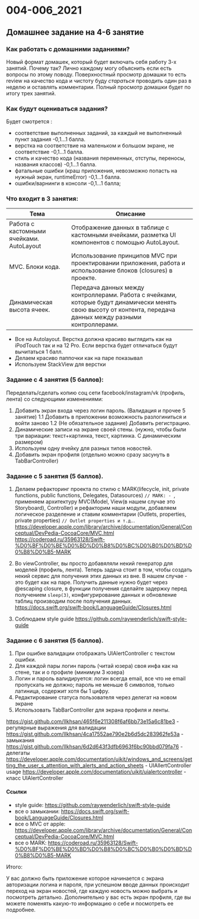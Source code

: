# 004-006_2021
## Домашнее задание на 4-6 занятие

### Как работать с домашними заданиями?
Новый формат домашек, который будет включать себя работу 3-х занятий. Почему так? Лично каждому могу объяснить если есть вопросы по этому поводу.
Поверхностный просмотр домашки то есть review на качество кода и чистоту буду *стараться* проводить один раз в неделю и оставлять комментарии. Полный просмотр домашки будет по итогу трех занятий.

### Как будут оцениваться задания?
Будет смотрется :
* соответствие выполненных заданий, за каждый не выполненный пункт задания -0,1...1 балла.
* верстка на соответствие на маленьком и большом экране, не соответствие -0,1...1 балла.
* стиль и качество кода (названия переменных, отступы, переносы, названия классов) -0,1...1 балла.
* фатальные ошибки (краш приложения, невозможно попасть на нужный экран, runtimeError) -0,1...1 балла.
* ошибки/варнинги в консоли -0,1...1 балла;

### Что входит в 3 занятия:
| Тема      | Описание |
| ----------- | ----------- |
| Работа с кастомными  ячейками. AutoLayout | Отображение данных в таблице с кастомными ячейками, разметка UI компонентов с помощью AutoLayout. |
| MVC. Блоки кода. | Использование принципов MVC при проектировании приложения, работа и использование блоков (closures) в проекте. |
| Динамическая высота ячеек. | Передача данных между контроллерами. Работа с ячейками, которые будут динамически менять свою высоту от контента, передача данных между разными контроллерами. |


* Все на Autolayout. Верстка должна красиво выглядить как на iPodTouch так и на 12 Pro. Если верстка будет отличаться будут вычитаться 1 балл.
* Делаем красиво паппочки как на паре показывал
* Используем StackView для верстки

### Задание с 4 занятия (5 баллов):

Переделать/сделать копию соц сети facebook/instagram/vk (профиль, лента) со следующими изменениями:

1. Добавить экран входа через логин пароль. (Валидация и прочее 5 занятие)
1.1 Добавить в приложении возможность разлогиниться и войти заново
1.2 (Не обязательное задание) Добавить регистрацию.
2. Динамические записи на экране своей стены. (нужно, чтобы были три вариации: текст+картинка, текст, картинка. С динамическим размером)
3. Используем одну ячейку для разных типов новостей.
4. Добавить экран профиля (отдельно можно сразу засунуть в TabBarController)

### Задание с 5 занятия (5 баллов). 

1. Делаем рефакторинг проекта по стилю с MARK(lifecycle, init, private functions, public functions, Delegates, Datasources) `// MARK: - `, применяем архитектуру MVC(Model, View(в нашем случае это Storyboard), Controller) и рефакторим наши модули, добавляем логическое разделение и ставим комментарии (Outlets, properties, private properties) `// Outlet properties и т.д.`. 
https://developer.apple.com/library/archive/documentation/General/Conceptual/DevPedia-CocoaCore/MVC.html
https://coderoad.ru/35963128/Swift-%D0%BF%D0%BE%D0%BD%D0%B8%D0%BC%D0%B0%D0%BD%D0%B8%D0%B5-MARK

2. Во viewController, вы просто добавяляли некий генератор для моделей (профиль, лента). Теперь задача стоит в том, чтобы создать некий сервис для получения этих данных из вне. В нашем случае - это будет как на паре. Получить данные нужно будет через @escaping closure, в функции получения сделайте задержку перед получением `sleep(3)`, конфигурирование данных и обновление таблиц производим после получения данных. 
https://docs.swift.org/swift-book/LanguageGuide/Closures.html
3. Соблюдаем style guide 
https://github.com/raywenderlich/swift-style-guide

### Задание с 6 занятия (5 баллов).

1. При ошибке валидации отображать UIAlertController с текстом ошибки.
2. Для каждой пары логин пароль (читай юзера) своя инфа как на стене, так и о профиле (минимум 3 юзера)
3. Логин и пароль валидируется: логин всегда email, все что не email пропускать не должно; пароль не меньше 6 символов, только латиница, содержит хотя бы 1 цифру.
4. Редактирование статуса пользователя через делегат на новом экране
5. Использовать TabBarController для экрана профиля и ленты.

https://gist.github.com/IIkhsan/465f6e211308f6af6bb73e15a6c81be3 - регулярные выражения для валидации
https://gist.github.com/IIkhsan/4ca17552ae790e2b6d5dc283962fe53a - замыкания
https://gist.github.com/IIkhsan/6d2d643f3dfb6963f6bc90bbd079fa76 - делегаты
https://developer.apple.com/documentation/uikit/windows_and_screens/getting_the_user_s_attention_with_alerts_and_action_sheets - UIAllertController usage
https://developer.apple.com/documentation/uikit/uialertcontroller - класс UIAlertController

#### Ссылки

* style guide: https://github.com/raywenderlich/swift-style-guide
* все о замыкании: https://docs.swift.org/swift-book/LanguageGuide/Closures.html
* все о MVC от apple: https://developer.apple.com/library/archive/documentation/General/Conceptual/DevPedia-CocoaCore/MVC.html
* все о MARK: https://coderoad.ru/35963128/Swift-%D0%BF%D0%BE%D0%BD%D0%B8%D0%BC%D0%B0%D0%BD%D0%B8%D0%B5-MARK

Итого:

У вас должно быть приложение которое начинается с экрана авторизации логина и пароля, при успешном вводе данных происходит переход на экран новостей,  где каждую новость можно выбрать и посмотреть детально. Дополнительно у вас есть экран профиля, где вы можете поменять какую-то информацию о себе и посмотреть ее подробнее.
